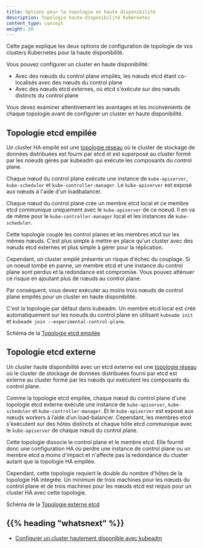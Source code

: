 ```yaml
---
title: Options pour la topologie en haute disponibilité
description: Topologie haute-disponibilité Kubernetes
content_type: concept
weight: 50
---
```


<!-- overview -->

Cette page explique les deux options de configuration de topologie de vos clusters Kubernetes
pour la haute disponibilité.

Vous pouvez configurer un cluster en haute disponibilité:

- Avec des nœuds du control plane empilés, les nœuds etcd étant co-localisés avec des nœuds du control plane
- Avec des nœuds etcd externes, où etcd s'exécute sur des nœuds distincts du control plane

Vous devez examiner attentivement les avantages et les inconvénients de chaque topologie avant
de configurer un cluster en haute disponibilité.


<!-- body -->

## Topologie etcd empilée

Un cluster HA empilé est une [topologie réseau](https://fr.wikipedia.org/wiki/Topologie_de_r%C3%A9seau)
où le cluster de stockage de données distribuées est fourni par etcd et est superposé au
cluster formé par les noeuds gérés par kubeadm qui exécute les composants du control plane.

Chaque nœud du control plane exécute une instance de `kube-apiserver`, `kube-scheduler` et
`kube-controller-manager`.
Le `kube-apiserver` est exposé aux nœuds à l'aide d'un loadbalancer.

Chaque nœud du control plane crée un membre etcd local et ce membre etcd communique uniquement avec
le `kube-apiserver` de ce noeud. Il en va de même pour le `kube-controller-manager` local
et les instances de `kube-scheduler`.

Cette topologie couple les control planes et les membres etcd sur les mêmes nœuds. C'est
plus simple à mettre en place qu'un cluster avec des nœuds etcd externes et plus simple à
gérer pour la réplication.

Cependant, un cluster empilé présente un risque d'échec du couplage. Si un noeud tombe en panne,
un membre etcd et une instance du control plane sont perdus et la redondance est compromise. Vous
pouvez atténuer ce risque en ajoutant plus de nœuds au control plane.

Par conséquent, vous devez exécuter au moins trois nœuds de control plane empilés pour un cluster
en haute disponibilité.

C'est la topologie par défaut dans kubeadm. Un membre etcd local est créé automatiquement
sur les noeuds du control plane en utilisant `kubeadm init` et `kubeadm join --experimental-control-plane`.

Schéma de la [Topologie etcd empilée](/images/kubeadm/kubeadm-ha-topology-stacked-etcd.svg)

## Topologie etcd externe

Un cluster haute disponibilité avec un etcd externe est une
[topologie réseau](https://fr.wikipedia.org/wiki/Topologie_de_r%C3%A9seau) où le cluster de stockage de données
distribuées fourni par etcd est externe au cluster formé par les nœuds qui exécutent les composants
du control plane.

Comme la topologie etcd empilée, chaque nœud du control plane d'une topologie etcd externe exécute
une instance de `kube-apiserver`, `kube-scheduler` et `kube-controller-manager`. Et le `kube-apiserver`
est exposé aux nœuds workers à l’aide d’un load-balancer. Cependant, les membres etcd s'exécutent sur
des hôtes distincts et chaque hôte etcd communique avec le `kube-apiserver` de chaque nœud du control plane.

Cette topologie dissocie le control plane et le membre etcd. Elle fournit donc une configuration HA où
perdre une instance de control plane ou un membre etcd a moins d'impact et n'affecte pas la redondance du
cluster autant que la topologie HA empilée.

Cependant, cette topologie requiert le double du nombre d'hôtes de la topologie HA integrée.
Un minimum de trois machines pour les nœuds du control plane et de trois machines
 pour les nœuds etcd est requis pour un cluster HA avec cette topologie.

Schéma de la [Topologie externe etcd](/images/kubeadm/kubeadm-ha-topology-external-etcd.svg)



## {{% heading "whatsnext" %}}


- [Configurer un cluster hautement disponible avec kubeadm](/fr/docs/setup/production-environment/tools/kubeadm/high-availability/)

